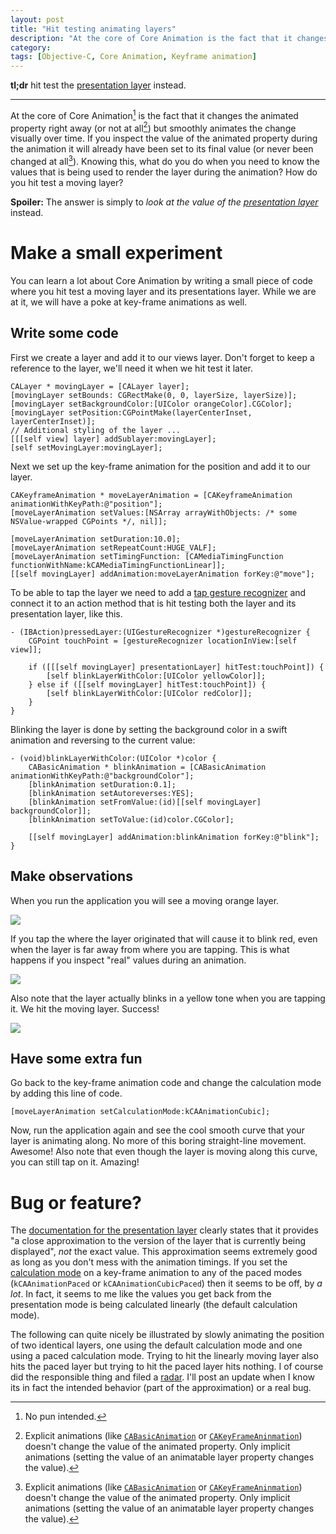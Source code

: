 ```yaml
---
layout: post
title: "Hit testing animating layers"
description: "At the core of Core Animation is the fact that it changes the animated property right away (or not at all) but smoothly animates the change visually over time. If you inspect the value of the animated property during the animation it will already have been set to its final value (or never been changed at all). Knowing this, what do you do when you need to know the values that is being used to render the layer during the animation? How do you hit test a moving layer?"
category: 
tags: [Objective-C, Core Animation, Keyframe animation]
---
```


**tl;dr** hit test the [presentation layer][presentationlayer] instead. 

---------------------------------------

At the core of Core Animation[^1] is the fact that it changes the animated property right away (or not at all[^2]) but smoothly animates the change visually over time. If you inspect the value of the animated property during the animation it will already have been set to its final value (or never been changed at all[^2]). Knowing this, what do you do when you need to know the values that is being used to render the layer during the animation? How do you hit test a moving layer?

**Spoiler:** The answer is simply to *look at the value of the [presentation layer][presentationlayer]* instead. 

# Make a small experiment

You can learn a lot about Core Animation by writing a small piece of code where you hit test a moving layer and its presentations layer. While we are at it, we will have a poke at key-frame animations as well.

## Write some code

First we create a layer and add it to our views layer. Don't forget to keep a reference to the layer, we'll need it when we hit test it later.

    CALayer * movingLayer = [CALayer layer];
    [movingLayer setBounds: CGRectMake(0, 0, layerSize, layerSize)];
    [movingLayer setBackgroundColor:[UIColor orangeColor].CGColor];
    [movingLayer setPosition:CGPointMake(layerCenterInset, layerCenterInset)];
    // Additional styling of the layer ...
    [[[self view] layer] addSublayer:movingLayer];
    [self setMovingLayer:movingLayer];

Next we set up the key-frame animation for the position and add it to our layer.

    CAKeyframeAnimation * moveLayerAnimation = [CAKeyframeAnimation animationWithKeyPath:@"position"];
    [moveLayerAnimation setValues:[NSArray arrayWithObjects: /* some NSValue-wrapped CGPoints */, nil]];
    
	[moveLayerAnimation setDuration:10.0];
    [moveLayerAnimation setRepeatCount:HUGE_VALF];
    [moveLayerAnimation setTimingFunction: [CAMediaTimingFunction functionWithName:kCAMediaTimingFunctionLinear]];
    [[self movingLayer] addAnimation:moveLayerAnimation forKey:@"move"];

To be able to tap the layer we need to add a [tap gesture recognizer][tap] and connect it to an action method that is hit testing both the layer and its presentation layer, like this.

	- (IBAction)pressedLayer:(UIGestureRecognizer *)gestureRecognizer {
        CGPoint touchPoint = [gestureRecognizer locationInView:[self view]];
        
        if ([[[self movingLayer] presentationLayer] hitTest:touchPoint]) {
            [self blinkLayerWithColor:[UIColor yellowColor]];
        } else if ([[self movingLayer] hitTest:touchPoint]) {
            [self blinkLayerWithColor:[UIColor redColor]];
        }
	}

Blinking the layer is done by setting the background color in a swift animation and reversing to the current value:

	- (void)blinkLayerWithColor:(UIColor *)color {
	    CABasicAnimation * blinkAnimation = [CABasicAnimation animationWithKeyPath:@"backgroundColor"];
	    [blinkAnimation setDuration:0.1];
	    [blinkAnimation setAutoreverses:YES];
	    [blinkAnimation setFromValue:(id)[[self movingLayer] backgroundColor]];
	    [blinkAnimation setToValue:(id)color.CGColor];
		
	    [[self movingLayer] addAnimation:blinkAnimation forKey:@"blink"];
	}

## Make observations

When you run the application you will see a moving orange layer.

![](http://media.tumblr.com/tumblr_m2lcca1pBb1r8dzrp.png)

If you tap the where the layer originated that will cause it to blink red, even when the layer is far away from where you are tapping. This is what happens if you inspect "real" values during an animation. 

![](http://media.tumblr.com/tumblr_m2lccjWn3Z1r8dzrp.png)

Also note that the layer actually blinks in a yellow tone when you are tapping it. We hit the moving layer. Success!

![](http://media.tumblr.com/tumblr_m2lccryqBg1r8dzrp.png)

## Have some extra fun

Go back to the key-frame animation code and change the calculation mode by adding this line of code.

	[moveLayerAnimation setCalculationMode:kCAAnimationCubic];

Now, run the application again and see the cool smooth curve that your layer is animating along. No more of this boring straight-line movement. Awesome! Also note that even though the layer is moving along this curve, you can still tap on it. Amazing!

# Bug or feature?

The [documentation for the presentation layer][presentationlayer] clearly states that it provides "a close approximation to the version of the layer that is currently being displayed", _not_ the exact value. This approximation seems extremely good as long as you don't mess with the animation timings. If you set the [calculation mode][calculationmode] on a key-frame animation to any of the paced modes (`kCAAnimationPaced` or `kCAAnimationCubicPaced`) then it seems to be off, by _a lot_. In fact, it seems to me like the values you get back from the presentation mode is being calculated linearly (the default calculation mode). 

The following can quite nicely be illustrated by slowly animating the position of two identical layers, one using the default calculation mode and one using a paced calculation mode. Trying to hit the linearly moving layer also hits the paced layer but trying to hit the paced layer hits nothing. I of course did the responsible thing and filed a [radar][radar]. I'll post an update when I know its in fact the intended behavior (part of the approximation) or a real bug.  



[^1]: No pun intended. 

[^2]: Explicit animations (like [`CABasicAnimation`][basic] or [`CAKeyFrameAninmation`][keyframe]) doesn't change the value of the animated property. Only implicit animations (setting the value of an animatable layer property changes the value).

[presentationlayer]: http://developer.apple.com/library/ios/#DOCUMENTATION/GraphicsImaging/Reference/CALayer_class/Introduction/Introduction.html#//apple_ref/occ/instm/CALayer/presentationLayer (presentationLayer documentation)

[basic]: https://developer.apple.com/library/mac/#documentation/GraphicsImaging/Reference/CABasicAnimation_class/Introduction/Introduction.html (CABasicAninmation)

[calculationmode]: https://developer.apple.com/library/mac/#documentation/GraphicsImaging/Reference/CAKeyframeAnimation_class/Introduction/Introduction.html#//apple_ref/occ/instp/CAKeyframeAnimation/calculationMode (calculationMode documentation)

[keyframe]: https://developer.apple.com/library/mac/#documentation/GraphicsImaging/Reference/CAKeyframeAnimation_class/Introduction/Introduction.html (CAKeyFrameAninmation documentation)

[tap]: http://developer.apple.com/library/ios/#documentation/uikit/reference/UITapGestureRecognizer_Class/Reference/Reference.html (UITapGestureRecognizer documentation)

[radar]: rdar://11251219 (Radar #11251219)

